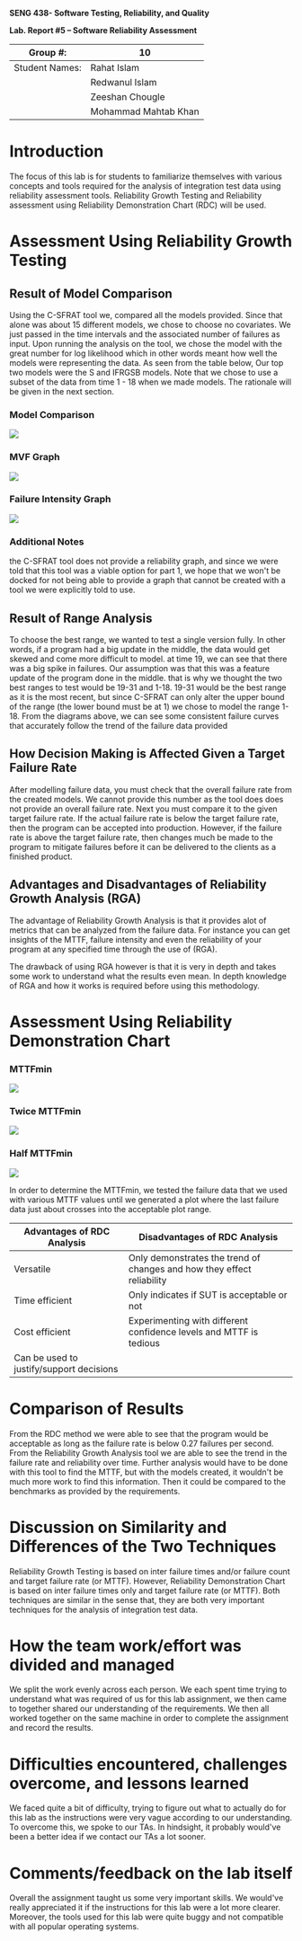 **SENG 438- Software Testing, Reliability, and Quality**

**Lab. Report \#5 – Software Reliability Assessment**

| Group \#:       | 10 |
|-----------------|---|
| Student Names:  | Rahat Islam |
|                 | Redwanul Islam  |
|                 |  Zeeshan Chougle |
|                 |  Mohammad Mahtab Khan |

# Introduction
The focus of this lab is for students to familiarize themselves with various concepts and tools required for the analysis of integration test data using reliability assessment tools. Reliability Growth Testing and Reliability assessment using Reliability Demonstration Chart (RDC) will be used.
# 

# Assessment Using Reliability Growth Testing 
## Result of Model Comparison

Using the C-SFRAT tool we, compared all the models provided. Since that alone was about 15 different models, we chose to choose no covariates. We just passed in the time intervals and the associated number of failures as input. Upon running the analysis on the tool, we chose the model with the great number for log likelihood which in other words meant how well the models were representing the data. As seen from the table below, Our top two models were the S and IFRGSB models. Note that we chose to use a subset of the data from time 1 - 18 when we made models. The rationale will be given in the next section.
### Model Comparison
![](./media/6.png)

### MVF Graph
![](./media/7.png)

### Failure Intensity Graph
![](./media/8.png)

### Additional Notes
the C-SFRAT tool does not provide a reliability graph, and since we were told that this tool was a viable option for part 1, we hope that we won't be docked for not being able to provide a graph that cannot be created with a tool we were explicitly told to use.


## Result of Range Analysis

To choose the best range, we wanted to test a single version fully. In other words, if a program had a big update in the middle, the data would get skewed and come more difficult to model. at time 19, we can see that there was a big spike in failures. Our assumption was that this was a feature update of the program done in the middle. that is why we thought the two best ranges to test would be 19-31 and 1-18. 19-31 would be the best range as it is the most recent, but since C-SFRAT can only alter the upper bound of the range (the lower bound must be at 1) we chose to model the range 1-18. From the diagrams above, we can see some consistent failure curves that accurately follow the trend of the failure data provided

## How Decision Making is Affected Given a Target Failure Rate

After modelling failure data, you must check that the overall failure rate from the created models. We cannot provide this number as the tool does does not provide an overall failure rate. Next you must compare it to the given target failure rate. If the actual failure rate is below the target failure rate, then the program can be accepted into production. However, if the failure rate is above the target failure rate, then changes much be made to the program to mitigate failures before it can be delivered to the clients as a finished product.

## Advantages and Disadvantages of Reliability Growth Analysis (RGA)

The advantage of Reliability Growth Analysis is that it provides alot of metrics that can be analyzed from the failure data. For instance you can get insights of the MTTF, failure intensity and even the reliability of your program at any specified time through the use of (RGA).

The drawback of using RGA however is that it is very in depth and takes some work to understand what the results even mean. In depth knowledge of RGA and how it works is required before using this methodology.

# Assessment Using Reliability Demonstration Chart 

### MTTFmin

![](./media/1.png)

### Twice MTTFmin

![](./media/2.png)

### Half MTTFmin

![](./media/3.png)

In order to determine the MTTFmin, we tested the failure data that we used with various MTTF values until we generated a plot where the last failure data just about crosses into the acceptable plot range.

| Advantages of RDC Analysis      | Disadvantages of RDC Analysis |
|---------------------------------|-------------------------------|
| Versatile | Only demonstrates the trend of changes and how they effect reliability|
| Time efficient | Only indicates if SUT is acceptable or not |
| Cost efficient | Experimenting with different confidence levels and MTTF is tedious|
| Can be used to justify/support decisions |  
# 

# Comparison of Results

From the RDC method we were able to see that the program would be acceptable as long as the failure rate is below 0.27 failures per second. From the Reliability Growth Analysis tool we are able to see the trend in the failure rate and reliability over time. Further analysis would have to be done with this tool to find the MTTF, but with the models created, it wouldn't be much more work to find this information. Then it could be compared to the benchmarks as provided by the requirements.

# Discussion on Similarity and Differences of the Two Techniques
Reliability Growth Testing is based on inter failure times and/or failure count and target failure rate (or MTTF). However, Reliability Demonstration Chart is based on inter failure times only and target failure rate (or MTTF). Both techniques are similar in the sense that, they are both very important techniques for the analysis of integration test data.

# How the team work/effort was divided and managed
We split the work evenly across each person. We each spent time trying to understand what was required of us for this lab assignment, we then came to together shared our understanding of the requirements. We then all worked together on the same machine in order to complete the assignment and record the results.

# 

# Difficulties encountered, challenges overcome, and lessons learned
We faced quite a bit of difficulty, trying to figure out what to actually do for this lab as the instructions were very vague according to our understanding. To overcome this, we spoke to our TAs. In hindsight, it probably would've been a better idea if we contact our TAs a lot sooner.

# Comments/feedback on the lab itself
Overall the assignment taught us some very important skills. We would've really appreciated it if the instructions for this lab were a lot more clearer. Moreover, the tools used for this lab were quite buggy and not compatible with all popular operating systems.

